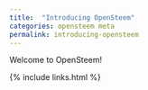 ```yaml
---
title:  "Introducing OpenSteem"
categories: opensteem meta
permalink: introducing-opensteem
---
```


Welcome to OpenSteem!

{% include links.html %}
